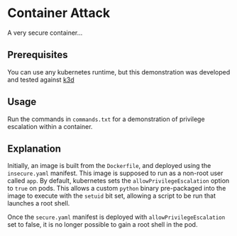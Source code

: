 # Container Attack
A very secure container...

## Prerequisites
You can use any kubernetes runtime, but this demonstration was developed and tested against [k3d](https://k3d.io/)

## Usage
Run the commands in `commands.txt` for a demonstration of privilege escalation within a container.

## Explanation
Initially, an image is built from the `Dockerfile`, and deployed using the `insecure.yaml` manifest. This image is supposed to run as a non-root user called `app`. By default, kubernetes sets the `allowPrivilegeEscalation` option to `true` on pods. This allows a custom `python` binary pre-packaged into the image to execute with the `setuid` bit set, allowing a script to be run that launches a root shell.

Once the `secure.yaml` manifest is deployed with `allowPrivilegeEscalation` set to false, it is no longer possible to gain a root shell in the pod.